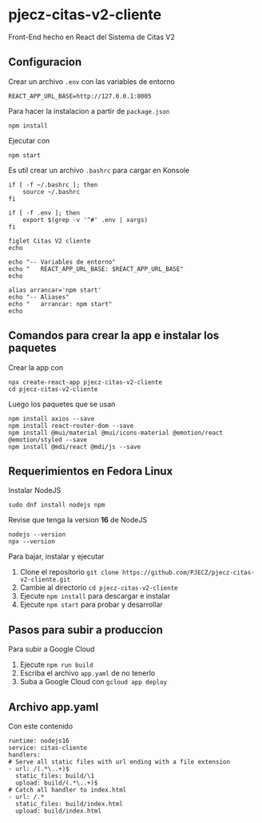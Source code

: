 # pjecz-citas-v2-cliente

Front-End hecho en React del Sistema de Citas V2

## Configuracion

Crear un archivo `.env` con las variables de entorno

    REACT_APP_URL_BASE=http://127.0.0.1:8005

Para hacer la instalacion a partir de `package.json`

    npm install

Ejecutar con

    npm start

Es util crear un archivo `.bashrc` para cargar en Konsole

    if [ -f ~/.bashrc ]; then
        source ~/.bashrc
    fi

    if [ -f .env ]; then
        export $(grep -v '^#' .env | xargs)
    fi

    figlet Citas V2 cliente
    echo

    echo "-- Variables de entorno"
    echo "   REACT_APP_URL_BASE: $REACT_APP_URL_BASE"
    echo

    alias arrancar='npm start'
    echo "-- Aliases"
    echo "   arrancar: npm start"
    echo

## Comandos para crear la app e instalar los paquetes

Crear la app con

    npx create-react-app pjecz-citas-v2-cliente
    cd pjecz-citas-v2-cliente

Luego los paquetes que se usan

    npm install axios --save
    npm install react-router-dom --save
    npm install @mui/material @mui/icons-material @emotion/react @emotion/styled --save
    npm install @mdi/react @mdi/js --save

## Requerimientos en Fedora Linux

Instalar NodeJS

    sudo dnf install nodejs npm

Revise que tenga la version **16** de NodeJS

    nodejs --version
    npx --version

Para bajar, instalar y ejecutar

1. Clone el repositorio `git clone https://github.com/PJECZ/pjecz-citas-v2-cliente.git`
1. Cambie al directorio `cd pjecz-citas-v2-cliente`
1. Ejecute `npm install` para descargar e instalar
1. Ejecute `npm start` para probar y desarrollar

## Pasos para subir a produccion

Para subir a Google Cloud

1. Ejecute `npm run build`
1. Escriba el archivo `app.yaml` de no tenerlo
1. Suba a Google Cloud con `gcloud app deploy`

## Archivo app.yaml

Con este contenido

    runtime: nodejs16
    service: citas-cliente
    handlers:
    # Serve all static files with url ending with a file extension
    - url: /(.*\..+)$
      static_files: build/\1
      upload: build/(.*\..+)$
    # Catch all handler to index.html
    - url: /.*
      static_files: build/index.html
      upload: build/index.html
